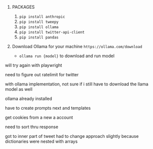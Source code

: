 1. PACKAGES
    1. `pip install anthropic`
    2. `pip install tweepy`
    3. `pip install ollama`
    4. `pip install twitter-api-client`
    5. `pip install pandas`

2. Download Ollama for your machine `https://ollama.com/download`
    - `ollama run {model}` to download and run model

will try again with playwright

need to figure out ratelimit for twitter

with ollama implementation, not sure if i still have to download the llama model as well

ollama already installed

have to create prompts next and templates

get cookies from a new a account 

need to sort thru response

got to inner part of tweet  had to change approach slightly because dictionaries were nested with arrays